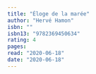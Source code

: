 ```yaml
---
title: "Éloge de la marée"
author: "Hervé Hamon"
isbn: ""
isbn13: "9782369450634"
rating: 4
pages: 
read: "2020-06-18"
date: "2020-06-18"
---
```



